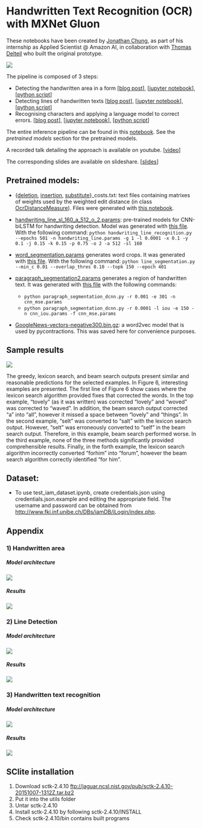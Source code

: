 # Handwritten Text Recognition (OCR) with MXNet Gluon 

These notebooks have been created by [Jonathan Chung](https://github.com/jonomon), as part of his internship as Applied Scientist @ Amazon AI, in collaboration with [Thomas Delteil](https://github.com/ThomasDelteil) who built the original prototype.

![](https://cdn-images-1.medium.com/max/1000/1*nJ-ePgwhOjOhFH3lJuSuFA.png)

The pipeline is composed of 3 steps:
- Detecting the handwritten area in a form [[blog post](https://medium.com/apache-mxnet/page-segmentation-with-gluon-dcb4e5955e2)], [[jupyter notebook](https://github.com/ThomasDelteil/HandwrittenTextRecognition_MXNet/blob/master/paragraph_segmentation_dcnn.ipynb)], [[python script](https://github.com/ThomasDelteil/HandwrittenTextRecognition_MXNet/blob/master/paragraph_segmentation_dcnn.py)]
- Detecting lines of handwritten texts [[blog post](https://medium.com/apache-mxnet/handwriting-ocr-line-segmentation-with-gluon-7af419f3a3d8)], [[jupyter notebook](https://github.com/ThomasDelteil/HandwrittenTextRecognition_MXNet/blob/master/line_segmentation.ipynb)], [[python script](https://github.com/ThomasDelteil/HandwrittenTextRecognition_MXNet/blob/master/line_segmentation.py)]
- Recognising characters and applying a language model to correct errors. [[blog post](https://medium.com/apache-mxnet/handwriting-ocr-handwriting-recognition-and-language-modeling-with-mxnet-gluon-4c7165788c67)], [[jupyter notebook](https://github.com/ThomasDelteil/HandwrittenTextRecognition_MXNet/blob/master/handwriting_recognition.ipynb)], [[python script](https://github.com/ThomasDelteil/HandwrittenTextRecognition_MXNet/blob/master/handwriting_line_recognition.py)]

The entire inference pipeline can be found in this [notebook](https://github.com/ThomasDelteil/HandwrittenTextRecognition_MXNet/blob/master/handwriting_ocr.ipynb). See the *pretrained models* section for the pretrained models.

A recorded talk detailing the approach is available on youtube. [[video](https://www.youtube.com/watch?v=xDcOdif4lj0)]

The corresponding slides are available on slideshare. [[slides](https://www.slideshare.net/apachemxnet/ocr-with-mxnet-gluon)]

## Pretrained models:

- {[deletion](https://s3.us-east-2.amazonaws.com/gluon-ocr/models/deletion_costs.txt), [insertion](https://s3.us-east-2.amazonaws.com/gluon-ocr/models/insertion_costs.txt), [substitute](https://s3.us-east-2.amazonaws.com/gluon-ocr/models/substitute_costs.txt)}_costs.txt: text files containing matrixes of weights used by the weighted edit distance (in class [OcrDistanceMeasure](https://github.com/ThomasDelteil/Gluon_OCR_LSTM_CTC/blob/language_model/utils/lexicon_search.py)). Files were generated with [this notebook](https://github.com/ThomasDelteil/Gluon_OCR_LSTM_CTC/blob/language_model/model_distance.ipynb).
- [handwriting_line_sl_160_a_512_o_2.params](https://s3.us-east-2.amazonaws.com/gluon-ocr/models/handwriting_line_sl_160_a_512_o_2.params): pre-trained models for CNN-biLSTM for handwriting detection. Model was generated with [this file](https://github.com/ThomasDelteil/Gluon_OCR_LSTM_CTC/blob/language_model/handwriting_line_recognition.py). With the following command: `python handwriting_line_recognition.py --epochs 501 -n handwriting_line.params -g 1 -l 0.0001 -x 0.1 -y 0.1 -j 0.15 -k 0.15 -p 0.75 -o 2 -a 512 -sl 160`
- [word_segmentation.params](https://s3.us-east-2.amazonaws.com/gluon-ocr/models/word_segmentation.params) generates word crops. It was generated with [this  file](https://github.com/ThomasDelteil/Gluon_OCR_LSTM_CTC/blob/language_model/word_segmentation.py). With the following command: `python line_segmentation.py --min_c 0.01 --overlap_thres 0.10 --topk 150 --epoch 401`
- [paragraph_segmentation2.params](https://s3.us-east-2.amazonaws.com/gluon-ocr/models/paragraph_segmentation2.params) generates a region of handwritten text. It was generated with [this file](https://github.com/ThomasDelteil/Gluon_OCR_LSTM_CTC/blob/language_model/paragraph_segmentation_dcnn.py) with the following commands:

    * `python paragraph_segmentation_dcnn.py -r 0.001 -e 301 -n cnn_mse.params`
    * `python paragraph_segmentation_dcnn.py -r 0.0001 -l iou -e 150 -n cnn_iou.params -f cnn_mse.params`

- [GoogleNews-vectors-negative300.bin.gz](https://s3.us-east-2.amazonaws.com/gluon-ocr/models/GoogleNews-vectors-negative300.bin.gz): a word2vec model that is used by pycontractions. This was saved here for convenience purposes. 

## Sample results

![](https://cdn-images-1.medium.com/max/2000/1*8lnqqlqomgdGshJB12dW1Q.png)

The greedy, lexicon search, and beam search outputs present similar and reasonable predictions for the selected examples. In Figure 6, interesting examples are presented. The first line of Figure 6 show cases where the lexicon search algorithm provided fixes that corrected the words. In the top example, “tovely” (as it was written) was corrected “lovely” and “woved” was corrected to “waved”. In addition, the beam search output corrected “a” into “all”, however it missed a space between “lovely” and “things”. In the second example, “selt” was converted to “salt” with the lexicon search output. However, “selt” was erroneously converted to “self” in the beam search output. Therefore, in this example, beam search performed worse. In the third example, none of the three methods significantly provided comprehensible results. Finally, in the forth example, the lexicon search algorithm incorrectly converted “forhim” into “forum”, however the beam search algorithm correctly identified “for him”.

## Dataset:
* To use test_iam_dataset.ipynb, create credentials.json using credentials.json.example and editing the appropriate field. The username and password can be obtained from http://www.fki.inf.unibe.ch/DBs/iamDB/iLogin/index.php.

## Appendix

### 1) Handwritten area

#####  Model architecture

![](https://cdn-images-1.medium.com/max/1000/1*AggJmOXhjSySPf_4rPk4FA.png)

##### Results

![](https://cdn-images-1.medium.com/max/800/1*HEb82jJp93I0EFgYlJhfAw.png) 

### 2) Line Detection

##### Model architecture

![](https://cdn-images-1.medium.com/max/800/1*jMkO7hy-1f0ZFHT3S2iH0Q.png)

##### Results

![](https://cdn-images-1.medium.com/max/1000/1*JJGwLXJL-bV7zsfrfw84ew.png)

### 3) Handwritten text recognition

##### Model architecture

![](https://cdn-images-1.medium.com/max/800/1*JTbCUnKgAySN--zJqzqy0Q.png)

##### Results

![](https://cdn-images-1.medium.com/max/2000/1*8lnqqlqomgdGshJB12dW1Q.png)

## SClite installation
1) Download sctk-2.4.10 ftp://jaguar.ncsl.nist.gov/pub/sctk-2.4.10-20151007-1312Z.tar.bz2
2) Put it into the utils folder
3) Untar sctk-2.4.10
4) Install sctk-2.4.10 by following sctk-2.4.10/INSTALL
5) Check sctk-2.4.10/bin contains built programs

